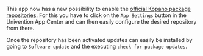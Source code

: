 This app now has a new possibility to enable the [official Kopano package repositories](https://kb.kopano.io/display/K4U/Updating+Kopano+packages+directly+from+the+Kopano+download+server). For this you have to click on the `App Settings` button in the Univention App Center and can then easily configure the desired repository from there.

Once the repository has been activated updates can easily be installed by going to `Software update` and the executing `check for package updates`.
